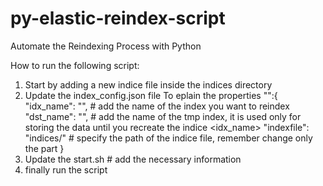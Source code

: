 # py-elastic-reindex-script
Automate the Reindexing Process with Python

How to run the following script:
1. Start by adding a new indice file inside the indices directory
2. Update the index_config.json file 
    To eplain the properties 
     "<index name>":{
        "idx_name": "<changeme>", # add the name of the index you want to reindex
        "dst_name": "<changeme>", # add the name of the tmp index, it is used only for storing the data until you recreate the indice <idx_name>
        "indexfile": "indices/<changeme>" # specify the path of the indice file, remember change only the part 
    }
3. Update the start.sh # add the necessary information
4. finally run the script 